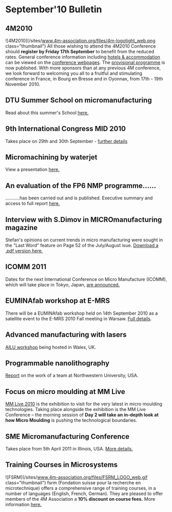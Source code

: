# September'10 Bulletin

<!--break-->
## 4M2010


![4M2010](/sites/www.4m-association.org/files/4m-logotight_web.png class="thumbnail")
All those wishing to attend the 4M2010 Conference should **register by Friday 17th September** to benefit from the reduced rates.  General conference information including [hotels & accommodation](/content/Hotels-and-Acommodation) can be viewed on the [conference webpages](http://www.4m-association.org/conference/2010).  The [provisional programme](/content/Provisional-Programme) is now published. With more sponsors than at any previous 4M conference, we look forward to welcoming you all to a fruitful and stimulating conference in France, in Bourg en Bresse and in Oyonnax, from 17th - 19th November 2010.  
    
## DTU Summer School on micromanufacturing

Read about this summer's School [here.](/content/Summer-School-micro-manufacturing)  
  
## 9th International Congress MID 2010

Takes place on 29th and 30th September - [further details](/event/9th-International-MID-Congress)  
  
## Micromachining by waterjet

View a presentation [here.](/content/Waterjet-technology-precision-and-micro-machining)
  
## An evaluation of the FP6 NMP programme......

...........has been carried out and is published. Executive summary and access to full report [here.](/content/Evaluation-FP6-NMP)  
  
## Interview with S.Dimov in MICROmanufacturing magazine

Stefan's opinions on current trends in micro manufacturing were sought in the "Last Word" feature on Page 52 of the July/August isue. [Download a .pdf version here.](http://www.micromanufacturing.com/showthread.php?p=973)
  
## ICOMM 2011

Dates for the next International Conference on Micro Manufacture (ICOMM), which will take place in Tokyo, Japan, [are announced.](/event/ICOMM-2011)  
  
## EUMINAfab workshop at E-MRS

There will be a EUMINAfab workshop held on 14th September 2010 as a satellite event to the E-MRS 2010 Fall meeting in Warsaw. [Full details](/event/EUMINAfab-E-MRS).  
  
## Advanced manufacturing with lasers

[AILU workshop](/event/Advanced-micro-manufacturing-lasers) being hosted in Wales, UK.  
    
## Programmable nanolithography

[Report](/content/Revolutionizing-nanofabrication-programmable-nanolithography) on the work of a team at Northwestern University, USA.  

## Focus on micro moulding at MM Live

[MM Live 2010](http://www.micromanu.com/x/mmliveuk.html) is the exhibition to visit for  the very latest in micro moulding technologies. Taking place alongside the exhibition is the MM Live Conference – the morning session of **Day 2 will take an in-depth look at how Micro Moulding** is pushing the technological boundaries.  
  
## SME Micromanufacturing Conference

Takes place from 5th April 2011 in Illinois, USA. [More details.](http://www.4m-association.org/event/SME-Micromanufacturing-Conference)  

## Training Courses in Microsystems

![FSRM](/sites/www.4m-association.org/files/FSRM_LOGO_web.gif class="thumbnail")
fsrm (Fondation suisse pour la recherche en microtechnique) offers a comprehensive range of training courses, in a number of languages (English, French, German). They are pleased to offer members of the 4M Association a <b>10% discount on course fees.</b> More information [here.](/content/fsrm-training-courses)